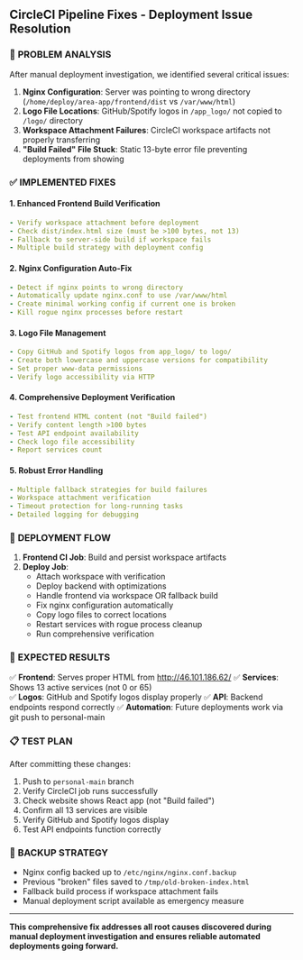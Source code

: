 ## CircleCI Pipeline Fixes - Deployment Issue Resolution

### 🎯 **PROBLEM ANALYSIS**
After manual deployment investigation, we identified several critical issues:

1. **Nginx Configuration**: Server was pointing to wrong directory (`/home/deploy/area-app/frontend/dist` vs `/var/www/html`)
2. **Logo File Locations**: GitHub/Spotify logos in `/app_logo/` not copied to `/logo/` directory
3. **Workspace Attachment Failures**: CircleCI workspace artifacts not properly transferring
4. **"Build Failed" File Stuck**: Static 13-byte error file preventing deployments from showing

### ✅ **IMPLEMENTED FIXES**

#### 1. **Enhanced Frontend Build Verification**
```yaml
- Verify workspace attachment before deployment
- Check dist/index.html size (must be >100 bytes, not 13)  
- Fallback to server-side build if workspace fails
- Multiple build strategy with deployment config
```

#### 2. **Nginx Configuration Auto-Fix**
```yaml
- Detect if nginx points to wrong directory
- Automatically update nginx.conf to use /var/www/html
- Create minimal working config if current one is broken
- Kill rogue nginx processes before restart
```

#### 3. **Logo File Management**
```yaml
- Copy GitHub and Spotify logos from app_logo/ to logo/
- Create both lowercase and uppercase versions for compatibility
- Set proper www-data permissions
- Verify logo accessibility via HTTP
```

#### 4. **Comprehensive Deployment Verification**
```yaml
- Test frontend HTML content (not "Build failed")
- Verify content length >100 bytes
- Test API endpoint availability
- Check logo file accessibility
- Report services count
```

#### 5. **Robust Error Handling**
```yaml
- Multiple fallback strategies for build failures
- Workspace attachment verification
- Timeout protection for long-running tasks
- Detailed logging for debugging
```

### 🔧 **DEPLOYMENT FLOW**

1. **Frontend CI Job**: Build and persist workspace artifacts
2. **Deploy Job**: 
   - Attach workspace with verification
   - Deploy backend with optimizations
   - Handle frontend via workspace OR fallback build
   - Fix nginx configuration automatically
   - Copy logo files to correct locations
   - Restart services with rogue process cleanup
   - Run comprehensive verification

### 🎉 **EXPECTED RESULTS**

✅ **Frontend**: Serves proper HTML from http://46.101.186.62/
✅ **Services**: Shows 13 active services (not 0 or 65)  
✅ **Logos**: GitHub and Spotify logos display properly
✅ **API**: Backend endpoints respond correctly
✅ **Automation**: Future deployments work via git push to personal-main

### 📋 **TEST PLAN**

After committing these changes:
1. Push to `personal-main` branch
2. Verify CircleCI job runs successfully
3. Check website shows React app (not "Build failed")
4. Confirm all 13 services are visible
5. Verify GitHub and Spotify logos display
6. Test API endpoints function correctly

### 🚨 **BACKUP STRATEGY**

- Nginx config backed up to `/etc/nginx/nginx.conf.backup`
- Previous "broken" files saved to `/tmp/old-broken-index.html`
- Fallback build process if workspace attachment fails
- Manual deployment script available as emergency measure

---

**This comprehensive fix addresses all root causes discovered during manual deployment investigation and ensures reliable automated deployments going forward.**